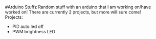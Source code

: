 #Arduino Stuffz
Random stuff with an arduino that I am working on/have worked on!
There are currently 2 projects, but more will sure come!
Projects:
- PID auto led off
- PWM brightness LED
